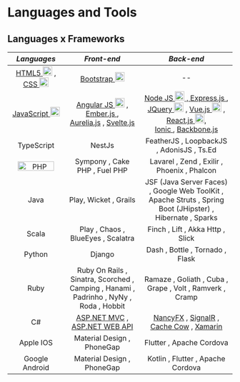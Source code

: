 # Languages and Tools 

## Languages x Frameworks

| ***Languages*** | ***Front-end*** | ***Back-end*** |
| :---: | :---: | :---: |
| <a href="https://www.w3.org/TR/html5/" title="HTML5"> HTML5 <img src="https://github.com/tomchen/stack-icons/blob/master/logos/html-5.svg" alt="HTML5" width="21px" height="21px"></a> , <a href="https://www.w3.org/TR/CSS/" title="CSS3"> CSS <img src="https://github.com/tomchen/stack-icons/blob/master/logos/css-3.svg" alt="CSS3" width="21px" height="21px"></a> | <a href="https://getbootstrap.com/" title="Bootstrap"> Bootstrap <img src="https://github.com/tomchen/stack-icons/blob/master/logos/bootstrap.svg" alt="Bootstrap" width="21px" height="21px"></a> | -- |
| <a href="https://developer.mozilla.org/en-US/docs/Web/JavaScript" title="JavaScript"> JavaScript <img src="https://github.com/tomchen/stack-icons/blob/master/logos/javascript.svg" alt="JavaScript" width="21px" height="21px"></a> | <a href="https://angular.io/" title="Angular"> Angular JS <img src="https://github.com/tomchen/stack-icons/blob/master/logos/angular-icon.svg" alt="Angular" width="21px" height="21px"></a> , <a href="https://emberjs.com/"> Ember.js </a> , <br> <a href="https://aurelia.io/"> Aurelia.js</a> , <a href="https://svelte.dev/"> Svelte.js </a> | <a href="https://nodejs.org/" title="Node.js"> Node JS <img src="https://github.com/tomchen/stack-icons/blob/master/logos/nodejs-icon.svg" alt="Node.js" width="21px" height="21px"> , <a href="https://developer.mozilla.org/pt-BR/docs/Learn/Server-side/Express_Nodejs/Introduction"> Express.js </a> , <br> </a> <a href="https://jquery.com/" title="jQuery"> JQuery <img src="https://github.com/tomchen/stack-icons/blob/master/logos/jquery-icon.svg" alt="jQuery" width="21px" height="21px"></a> , <a href="https://vuejs.org/"> Vue.js <img src="https://github.com/tomchen/stack-icons/blob/master/logos/vue.svg" alt="Vue,js" width="21px" height="21px"></a> , <a href="https://pt-br.reactjs.org/"> React.js <img src="https://github.com/tomchen/stack-icons/blob/master/logos/react.svg" alt="React.js" width="21px" height="21px"></a>, <br> <a href="https://ionicframework.com/"> Ionic </a> , <a href="https://backbonejs.org/"> Backbone.js </a> |  
| TypeScript | NestJs | FeatherJS , LoopbackJS , AdonisJS , Ts.Ed |
| <a href="https://php.net/" title="PHP"><img src="https://github.com/tomchen/stack-icons/blob/master/logos/php.svg" alt="PHP" width="81px" height="21px"></a> | Sympony , Cake PHP , Fuel PHP | Lavarel , Zend , Exilir , Phoenix , Phalcon |  
| Java | Play, Wicket , Grails | JSF (Java Server Faces) , Google Web ToolKit , <br> Apache Struts , Spring Boot (JHipster) , <br> Hibernate , Sparks |
| Scala | Play , Chaos , BlueEyes , Scalatra | Finch , Lift , Akka Http , Slick |
| Python | Django | Dash , Bottle , Tornado , Flask |
| Ruby | Ruby On Rails , Sinatra, Scorched , <br> Camping , Hanami , Padrinho , NyNy , <br> Roda , Hobbit | Ramaze , Goliath , Cuba , <br> Grape , Volt , Ramverk , Cramp |
| C# | <a href="http://www.asp.net/mvc"> ASP.NET MVC</a> , <a href="http://www.asp.net/web-api"> ASP.NET WEB API</a> | <a href="http://nancyfx.org/"> NancyFX</a> , <a href="http://www.asp.net/signalr"> SignaIR</a> , <a href="https://github.com/aliostad/CacheCow"> Cache Cow</a> , <a href="https://dotnet.microsoft.com/apps/xamarin"> Xamarin</a> |
| Apple IOS |  Material Design , PhoneGap | Flutter , Apache Cordova |
| Google Android |  Material Design , PhoneGap | Kotlin , Flutter , Apache Cordova |

